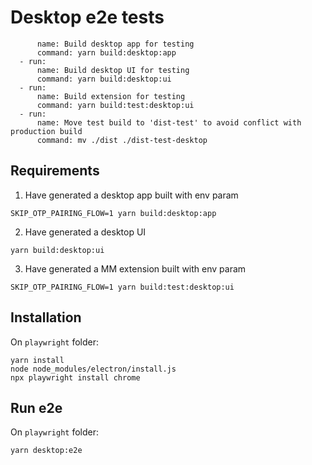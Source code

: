 # Desktop e2e tests


          name: Build desktop app for testing
          command: yarn build:desktop:app
      - run:
          name: Build desktop UI for testing
          command: yarn build:desktop:ui
      - run:
          name: Build extension for testing
          command: yarn build:test:desktop:ui   
      - run:
          name: Move test build to 'dist-test' to avoid conflict with production build
          command: mv ./dist ./dist-test-desktop 

## Requirements

1. Have generated a desktop app built with env param 
```
SKIP_OTP_PAIRING_FLOW=1 yarn build:desktop:app
```
2. Have generated a desktop UI 
```
yarn build:desktop:ui
```
3. Have generated a MM extension built with env param 
```
SKIP_OTP_PAIRING_FLOW=1 yarn build:test:desktop:ui
```

## Installation
On `playwright` folder:
```
yarn install
node node_modules/electron/install.js
npx playwright install chrome
```

## Run e2e
On `playwright` folder:
```
yarn desktop:e2e
```
